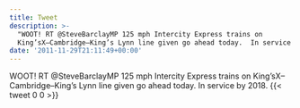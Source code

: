 ```yaml
---
title: Tweet
description: >-
  "WOOT! RT @SteveBarclayMP 125 mph Intercity Express trains on
  King’sX–Cambridge–King’s Lynn line given go ahead today.  In service by 2018."
date: '2011-11-29T21:11:49+00:00'
---
```

WOOT! RT @SteveBarclayMP 125 mph Intercity Express trains on King’sX–Cambridge–King’s Lynn line given go ahead today.  In service by 2018.
      {{< tweet 0 0 >}}
    
